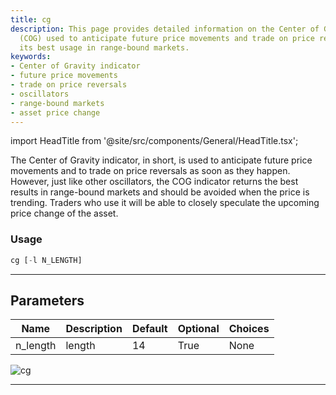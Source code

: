 ```yaml
---
title: cg
description: This page provides detailed information on the Center of Gravity indicator
  (COG) used to anticipate future price movements and trade on price reversals, and
  its best usage in range-bound markets.
keywords:
- Center of Gravity indicator
- future price movements
- trade on price reversals
- oscillators
- range-bound markets
- asset price change
---
```


import HeadTitle from '@site/src/components/General/HeadTitle.tsx';

<HeadTitle title="etf/ta/cg - Reference | OpenBB Terminal Docs" />

The Center of Gravity indicator, in short, is used to anticipate future price movements and to trade on price reversals as soon as they happen. However, just like other oscillators, the COG indicator returns the best results in range-bound markets and should be avoided when the price is trending. Traders who use it will be able to closely speculate the upcoming price change of the asset.

### Usage

```python
cg [-l N_LENGTH]
```

---

## Parameters

| Name | Description | Default | Optional | Choices |
| ---- | ----------- | ------- | -------- | ------- |
| n_length | length | 14 | True | None |

![cg](https://user-images.githubusercontent.com/46355364/154310202-cd0d703e-21ba-41a2-b58a-5b8547efa887.png)

---
